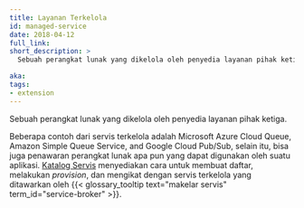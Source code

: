 ```yaml
---
title: Layanan Terkelola
id: managed-service
date: 2018-04-12
full_link: 
short_description: >
  Sebuah perangkat lunak yang dikelola oleh penyedia layanan pihak ketiga.

aka: 
tags:
- extension
---
```

 Sebuah perangkat lunak yang dikelola oleh penyedia layanan pihak ketiga.

<!--more--> 

Beberapa contoh dari servis terkelola adalah Microsoft Azure Cloud Queue, Amazon Simple Queue Service, and Google Cloud Pub/Sub, selain itu, bisa juga penawaran perangkat lunak apa pun
yang dapat digunakan oleh suatu aplikasi. [Katalog Servis](/docs/concepts/service-catalog/) 
menyediakan cara untuk membuat daftar, melakukan _provision_, dan mengikat dengan servis 
terkelola yang ditawarkan oleh {{< glossary_tooltip text="makelar servis" term_id="service-broker" >}}.